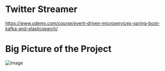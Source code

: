 # Twitter Streamer
https://www.udemy.com/course/event-driven-microservices-spring-boot-kafka-and-elasticsearch/


# Big Picture of the Project

![image](https://user-images.githubusercontent.com/70484432/194148312-af2a5cfb-19e9-46c0-9d26-116dcdd0a209.png)

